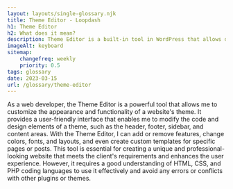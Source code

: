 ```yaml
--- 
layout: layouts/single-glossary.njk
title: Theme Editor - Loopdash
h1: Theme Editor
h2: What does it mean?
description: Theme Editor is a built-in tool in WordPress that allows developers to modify the code and design of their website's theme directly from the WordPress dashboard.
imageAlt: keyboard
sitemap:
	changefreq: weekly
	priority: 0.5
tags: glossary
date: 2023-03-15
url: /glossary/theme-editor
---
```


As a web developer, the Theme Editor is a powerful tool that allows me to customize the appearance and functionality of a website's theme. It provides a user-friendly interface that enables me to modify the code and design elements of a theme, such as the header, footer, sidebar, and content areas. With the Theme Editor, I can add or remove features, change colors, fonts, and layouts, and even create custom templates for specific pages or posts. This tool is essential for creating a unique and professional-looking website that meets the client's requirements and enhances the user experience. However, it requires a good understanding of HTML, CSS, and PHP coding languages to use it effectively and avoid any errors or conflicts with other plugins or themes.
